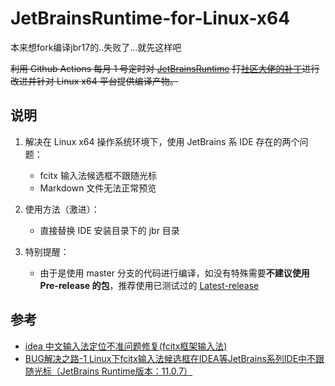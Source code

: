 # JetBrainsRuntime-for-Linux-x64  
本来想fork编译jbr17的..失败了...就先这样吧

~~利用 Github Actions 每月 1 号定时对 [JetBrainsRuntime](https://github.com/JetBrains/JetBrainsRuntime) 打[社区大佬的补丁](https://github.com/prehonor/myJetBrainsRuntime)进行改进并针对 Linux x64 平台提供编译产物。~~

## 说明  
1. 解决在 Linux x64 操作系统环境下，使用 JetBrains 系 IDE 存在的两个问题： 
    - fcitx 输入法候选框不跟随光标  
    - Markdown 文件无法正常预览  

2. 使用方法（激进）：  
    - 直接替换 IDE 安装目录下的 jbr 目录  

3. 特别提醒：
    - 由于是使用 master 分支的代码进行编译，如没有特殊需要**不建议使用 Pre-release 的包**，推荐使用已测试过的 [Latest-release](https://github.com/RikudouPatrickstar/JetBrainsRuntime-for-Linux-x64/releases/latest)

## 参考  
* [idea 中文输入法定位不准问题修复(fcitx框架输入法)](https://blog.csdn.net/u011166277/article/details/106287587)  
* [BUG解决之路-1 Linux下fcitx输入法候选框在IDEA等JetBrains系列IDE中不跟随光标（JetBrains Runtime版本：11.0.7）](https://blog.csdn.net/qq_41859728/article/details/109187748)  

